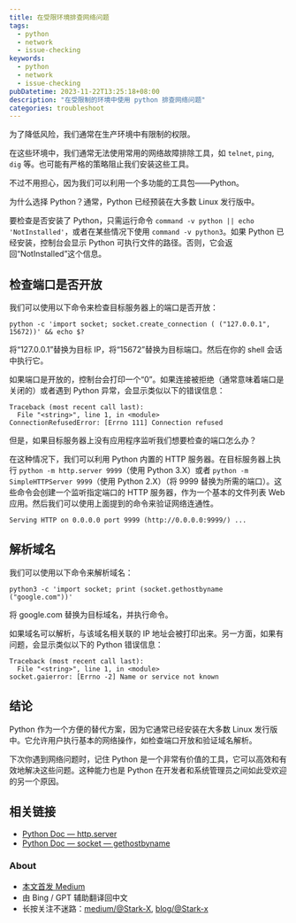 ```yaml
---
title: 在受限环境排查网络问题
tags:
  - python
  - network
  - issue-checking
keywords:
  - python
  - network
  - issue-checking
pubDatetime: 2023-11-22T13:25:18+08:00
description: "在受限制的环境中使用 python 排查网络问题"
categories: troubleshoot
---
```


<!-- toc -->
<!-- Description to show on index here  -->

为了降低风险，我们通常在生产环境中有限制的权限。

在这些环境中，我们通常无法使用常用的网络故障排除工具，如 `telnet`, `ping`, `dig` 等。也可能有严格的策略阻止我们安装这些工具。

不过不用担心，因为我们可以利用一个多功能的工具包——Python。

为什么选择 Python？通常，Python 已经预装在大多数 Linux 发行版中。

要检查是否安装了 Python，只需运行命令 `command -v python || echo 'NotInstalled'`，或者在某些情况下使用 `command -v python3`。如果 Python 已经安装，控制台会显示 Python 可执行文件的路径。否则，它会返回“NotInstalled”这个信息。

## 检查端口是否开放

我们可以使用以下命令来检查目标服务器上的端口是否开放：

```shell
python -c 'import socket; socket.create_connection ( ("127.0.0.1", 15672))' && echo $?
```

将“127.0.0.1”替换为目标 IP，将“15672”替换为目标端口。然后在你的 shell 会话中执行它。

如果端口是开放的，控制台会打印一个“0”。如果连接被拒绝（通常意味着端口是关闭的）或者遇到 Python 异常，会显示类似以下的错误信息：

<!-- more -->

```text
Traceback (most recent call last):
  File "<string>", line 1, in <module>
ConnectionRefusedError: [Errno 111] Connection refused
```

但是，如果目标服务器上没有应用程序监听我们想要检查的端口怎么办？

在这种情况下，我们可以利用 Python 内置的 HTTP 服务器。在目标服务器上执行 `python -m http.server 9999`（使用 Python 3.X）或者 `python -m SimpleHTTPServer 9999`（使用 Python 2.X）（将 9999 替换为所需的端口）。这些命令会创建一个监听指定端口的 HTTP 服务器，作为一个基本的文件列表 Web 应用。然后我们可以使用上面提到的命令来验证网络连通性。

```text
Serving HTTP on 0.0.0.0 port 9999 (http://0.0.0.0:9999/) ...
```

## 解析域名

我们可以使用以下命令来解析域名：

```shell
python3 -c 'import socket; print (socket.gethostbyname ("google.com"))'
```

将 google.com 替换为目标域名，并执行命令。

如果域名可以解析，与该域名相关联的 IP 地址会被打印出来。另一方面，如果有问题，会显示类似以下的 Python 错误信息：

```text
Traceback (most recent call last):
  File "<string>", line 1, in <module>
socket.gaierror: [Errno -2] Name or service not known
```

## 结论

Python 作为一个方便的替代方案，因为它通常已经安装在大多数 Linux 发行版中。它允许用户执行基本的网络操作，如检查端口开放和验证域名解析。

下次你遇到网络问题时，记住 Python 是一个非常有价值的工具，它可以高效和有效地解决这些问题。这种能力也是 Python 在开发者和系统管理员之间如此受欢迎的另一个原因。

## 相关链接

- [Python Doc — http.server](https://docs.python.org/3/library/http.server.html)
- [Python Doc — socket — gethostbyname](https://docs.python.org/3/library/socket.html#socket.gethostbyname)

### About

- [本文首发 Medium](https://medium.com/@Stark-X/troubleshooting-network-issues-with-python-on-linux-7ce38622a883)
- 由 Bing / GPT 辅助翻译回中文
- 长按关注不迷路：[medium/@Stark-X](https://medium.com/@Stark-X), [blog/@Stark-x](https://blog.stark-x.cn/)
